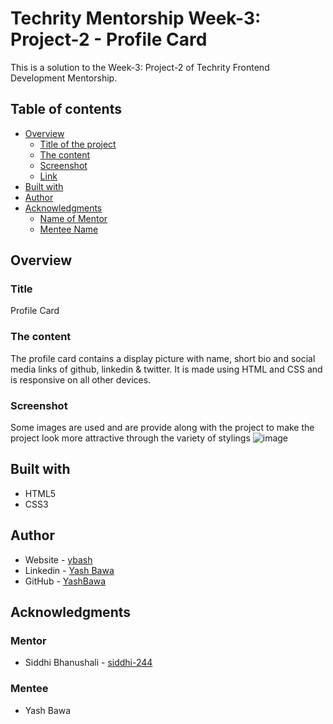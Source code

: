 # Techrity Mentorship Week-3: Project-2 - Profile Card

This is a solution to the Week-3: Project-2 of Techrity Frontend Development Mentorship. 

## Table of contents

- [Overview](#overview)
  - [Title of the project](#title)
  - [The content](#the-content)
  - [Screenshot](#screenshot)
  - [Link](#link)
- [Built with](#built-with)
- [Author](#author)
- [Acknowledgments](#acknowledgments)
   - [Name of Mentor](#mentor)
   - [Mentee Name](#mentee)

## Overview

### Title
Profile Card

### The content

The profile card contains a display picture with name, short bio and social media links of github, linkedin & twitter. It is made using HTML and CSS and is responsive on all other devices.

### Screenshot
Some images are used and are provide along with the project to make
the project look more attractive through the variety of stylings 
![image](https://user-images.githubusercontent.com/90853282/190854057-a59c6a12-6594-4727-8839-e0f978e8c8ec.png)

## Built with

- HTML5 
- CSS3

## Author

- Website - [ybash](http://ybash-portfolio-website.netlify.app/)
- Linkedin - [Yash Bawa](https://www.linkedin.com/in/yash-bawa-45362121b/)
- GitHub - [YashBawa](https://github.com/YashBawa)

## Acknowledgments

### Mentor
- Siddhi Bhanushali - [siddhi-244](https://github.com/siddhi-244)

### Mentee
- Yash Bawa
